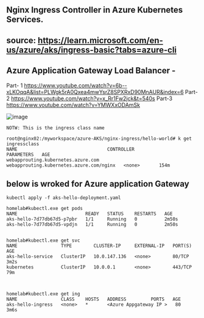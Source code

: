 ## Nginx Ingress Controller in Azure Kubernetes Services.
## source: https://learn.microsoft.com/en-us/azure/aks/ingress-basic?tabs=azure-cli
##
## Azure Application Gateway Load Balancer - 
Part- 1 https://www.youtube.com/watch?v=6b--xLKOqqA&list=PLWgk5rA0Qxea4mwYsrZ8SPXRxD90MnAUR&index=6
Part- 2 https://www.youtube.com/watch?v=x_Rr1Fw2jck&t=540s
Part-3 https://www.youtube.com/watch?v=YMWXxODAmSk


![image](https://github.com/jniranjanreddy/azure-AKS/assets/83489863/42087d97-7c5e-43e9-b263-1d8435886273)

```
NOTW: This is the ingress class name

root@nginx02:/myworkspace/azure-AKS/nginx-ingress/hello-world# k get ingressclass
NAME                                 CONTROLLER                                 PARAMETERS   AGE
webapprouting.kubernetes.azure.com   webapprouting.kubernetes.azure.com/nginx   <none>       154m
```
## below is wroked for Azure application Gateway
```
kubectl apply -f aks-hello-deployment.yaml

homelab#kubectl.exe get pods
NAME                         READY   STATUS    RESTARTS   AGE
aks-hello-7d77db67d5-p7pbr   1/1     Running   0          2m50s
aks-hello-7d77db67d5-vpdjn   1/1     Running   0          2m50s


homelab#kubectl.exe get svc
NAME                TYPE        CLUSTER-IP     EXTERNAL-IP   PORT(S)   AGE
aks-hello-service   ClusterIP   10.0.147.136   <none>        80/TCP    3m2s
kubernetes          ClusterIP   10.0.0.1       <none>        443/TCP   79m



homelab#kubectl.exe get ing
NAME                CLASS    HOSTS   ADDRESS         PORTS   AGE
aks-hello-ingress   <none>   *       <Azure Appgateway IP >   80      3m6s
```
